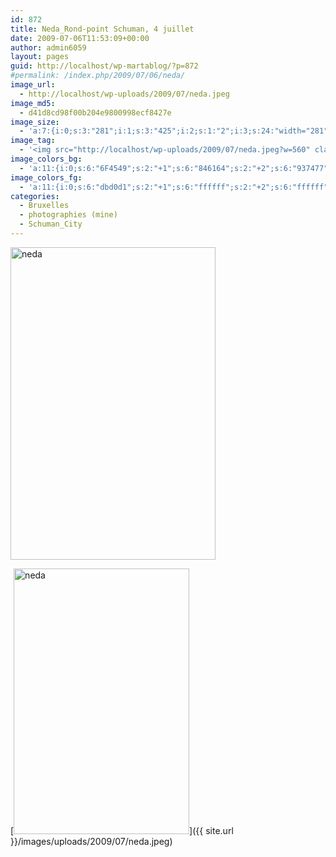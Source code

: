 ```yaml
---
id: 872
title: Neda_Rond-point Schuman, 4 juillet
date: 2009-07-06T11:53:09+00:00
author: admin6059
layout: pages
guid: http://localhost/wp-martablog/?p=872
#permalink: /index.php/2009/07/06/neda/
image_url:
  - http://localhost/wp-uploads/2009/07/neda.jpeg
image_md5:
  - d41d8cd98f00b204e9800998ecf8427e
image_size:
  - 'a:7:{i:0;s:3:"281";i:1;s:3:"425";i:2;s:1:"2";i:3;s:24:"width="281" height="425"";s:4:"bits";s:1:"8";s:8:"channels";s:1:"3";s:4:"mime";s:10:"image/jpeg";}'
image_tag:
  - '<img src="http://localhost/wp-uploads/2009/07/neda.jpeg?w=560" class="aligncenter size-full wp-image-871" title="neda"   alt="neda"    />'
image_colors_bg:
  - 'a:11:{i:0;s:6:"6F4549";s:2:"+1";s:6:"846164";s:2:"+2";s:6:"937477";s:2:"+3";s:6:"b8a3a5";s:2:"+4";s:6:"dbd0d1";s:2:"+5";s:6:"f1eded";i:-1;s:6:"5e3b3e";i:-2;s:6:"533437";i:-3;s:6:"382325";i:-4;s:6:"1c1112";i:-5;s:6:"0b0707";}'
image_colors_fg:
  - 'a:11:{i:0;s:6:"dbd0d1";s:2:"+1";s:6:"ffffff";s:2:"+2";s:6:"ffffff";s:2:"+3";s:6:"382325";s:2:"+4";s:6:"6f4549";s:2:"+5";s:6:"6f4549";i:-1;s:6:"dbd0d1";i:-2;s:6:"dbd0d1";i:-3;s:6:"b8a3a5";i:-4;s:6:"b8a3a5";i:-5;s:6:"b8a3a5";}'
categories:
  - Bruxelles
  - photographies (mine)
  - Schuman_City
---
```

<img class="aligncenter wp-image-3900" src="{{ site.url }}/images/uploads/2009/07/neda.jpg" alt="neda" width="328" height="500" srcset="{{ site.url }}/images/uploads/2009/07/neda.jpg 561w, {{ site.url }}/images/uploads/2009/07/neda-197x300.jpg 197w" sizes="(max-width: 328px) 100vw, 328px" />

[<img class="wp-image-871 size-full aligncenter" title="neda" src="{{ site.url }}/images/uploads/2009/07/neda.jpeg" alt="neda" width="281" height="425" srcset="{{ site.url }}/images/uploads/2009/07/neda.jpeg 281w, {{ site.url }}/images/uploads/2009/07/neda-198x300.jpeg 198w" sizes="(max-width: 281px) 100vw, 281px" />]({{ site.url }}/images/uploads/2009/07/neda.jpeg)